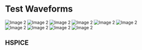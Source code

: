 # Test Waveforms

![Image 2]()
![Image 2]()
![Image 2]()
![Image 2]()
![Image 2]()
![Image 2]()
![Image 2]()
![Image 2]()
![Image 2]()
![Image 2]()


## HSPICE
